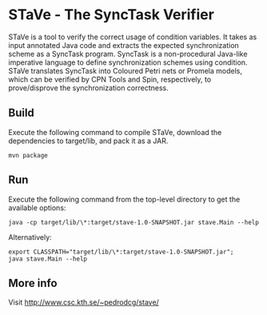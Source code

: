 # STaVe - The SyncTask Verifier

STaVe is a tool to verify the correct usage of condition variables.
It takes as input annotated Java code and extracts the expected synchronization scheme as a SyncTask program.
SyncTask is a non-procedural Java-like imperative language to define synchronization schemes using condition.
STaVe translates SyncTask into Coloured Petri nets or Promela models,
which can be verified by CPN Tools and Spin, respectively, to prove/disprove the synchronization correctness.

## Build

Execute the following command to compile STaVe, download the dependencies to target/lib, and pack it as a JAR.

    mvn package

## Run

Execute the following command from the top-level directory to get the available options:

    java -cp target/lib/\*:target/stave-1.0-SNAPSHOT.jar stave.Main --help

Alternatively:

    export CLASSPATH="target/lib/\*:target/stave-1.0-SNAPSHOT.jar";
    java stave.Main --help

## More info

Visit http://www.csc.kth.se/~pedrodcg/stave/
